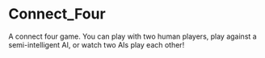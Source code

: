 # Connect_Four
A connect four game. You can play with two human players, play against a semi-intelligent AI, or watch two AIs play each other!
